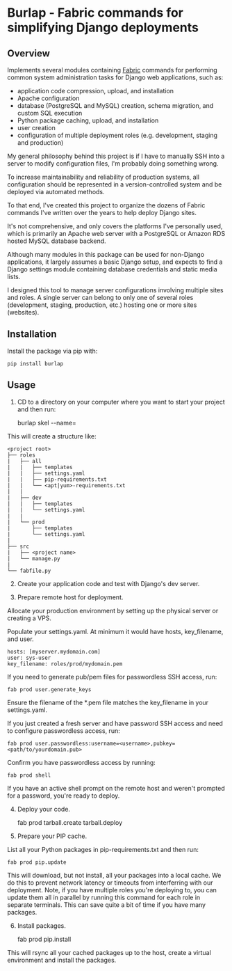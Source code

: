 Burlap - Fabric commands for simplifying Django deployments
=============================================================================

Overview
--------

Implements several modules containing [Fabric](http://www.fabfile.org) commands
for performing common system administration tasks for Django web applications,
such as:

- application code compression, upload, and installation
- Apache configuration
- database (PostgreSQL and MySQL) creation, schema migration, and custom SQL execution
- Python package caching, upload, and installation
- user creation
- configuration of multiple deployment roles (e.g. development, staging and production)

My general philosophy behind this project is if I have to manually SSH into a
server to modify configuration files, I'm probably doing something wrong.

To increase maintainability and reliability of production systems, all
configuration should be represented in a version-controlled system and be
deployed via automated methods.

To that end, I've created this project to organize the dozens of Fabric
commands I've written over the years to help deploy Django sites.

It's not comprehensive, and only covers the platforms I've personally used,
which is primarily an Apache web server with a PostgreSQL or Amazon RDS hosted
MySQL database backend.

Although many modules in this package can be used for non-Django applications,
it largely assumes a basic Django setup, and expects to find a Django settings
module containing database credentials and static media lists.

I designed this tool to manage server configurations involving multiple sites
and roles. A single server can belong to only one of several roles
(development, staging, production, etc.) hosting one or more sites (websites).


Installation
------------

Install the package via pip with:

    pip install burlap

Usage
-----

1. CD to a directory on your computer where you want to start your project and then run:

    burlap skel --name=<project name>

This will create a structure like:

    <project root>
    ├── roles
    |   ├── all
    |   |   ├── templates
    |   |   ├── settings.yaml
    |   |   ├── pip-requirements.txt
    |   |   └── <apt|yum>-requirements.txt
    |   |
    |   ├── dev
    |   |   ├── templates
    |   |   └── settings.yaml
    |   |
    |   └── prod
    |       ├── templates
    |       └── settings.yaml
    |
    ├── src
    |   ├── <project name>
    |   └── manage.py
    |
    └── fabfile.py

2. Create your application code and test with Django's dev server.

3. Prepare remote host for deployment.

Allocate your production environment by setting up the physical server
or creating a VPS.

Populate your settings.yaml. At minimum it would have hosts, key_filename,
and user.

    hosts: [myserver.mydomain.com]
    user: sys-user
    key_filename: roles/prod/mydomain.pem

If you need to generate pub/pem files for passwordless SSH access, run:

    fab prod user.generate_keys
    
Ensure the filename of the *.pem file matches the key_filename in your
settings.yaml.

If you just created a fresh server and have password SSH access and need
to configure passwordless access, run:

    fab prod user.passwordless:username=<username>,pubkey=<path/to/yourdomain.pub>

Confirm you have passwordless access by running:

    fab prod shell

If you have an active shell prompt on the remote host and weren't prompted for
a password, you're ready to deploy.

4. Deploy your code.

    fab prod tarball.create tarball.deploy
    
5. Prepare your PIP cache.

List all your Python packages in pip-requirements.txt and then run:

    fab prod pip.update
    
This will download, but not install, all your packages into a local cache.
We do this to prevent network latency or timeouts from interferring with our
deployment.
Note, if you have multiple roles you're deploying to, you can update them all
in parallel by running this command for each role in separate terminals.
This can save quite a bit of time if you have many packages.

6. Install packages.

    fab prod pip.install
    
This will rsync all your cached packages up to the host, create a virtual
environment and install the packages.
